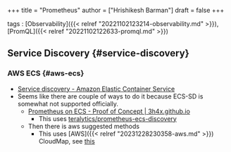 +++
title = "Prometheus"
author = ["Hrishikesh Barman"]
draft = false
+++

tags
: [Observability]({{< relref "20221102123214-observability.md" >}}), [PromQL]({{< relref "20221102122633-promql.md" >}})


## Service Discovery {#service-discovery}


### AWS ECS {#aws-ecs}

-   [Service discovery - Amazon Elastic Container Service](https://docs.aws.amazon.com/AmazonECS/latest/developerguide/service-discovery.html#service-discovery-pricing)
-   Seems like there are couple of ways to do it because ECS-SD is somewhat not supported officially.
    -   [Prometheus on ECS - Proof of Concept | 3h4x.github.io](https://3h4x.github.io/tech/2020/02/07/prometheus-on-ecs-poc)
        -   This uses [teralytics/prometheus-ecs-discovery](https://github.com/teralytics/prometheus-ecs-discovery)
    -   Then there is aws suggested methods
        -   This uses [AWS]({{< relref "20231228230358-aws.md" >}}) CloudMap, see [this](https://github.com/aws-samples/prometheus-for-ecs/blob/main/deploy-prometheus/README.md)
